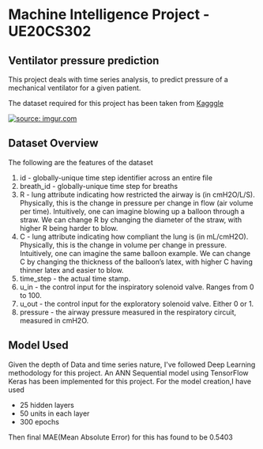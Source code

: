 # Machine Intelligence Project - UE20CS302
<h2>Ventilator pressure prediction</h2>
<body>
This project deals with time series analysis, to predict pressure of a mechanical ventilator for a given patient.
<p>The dataset required for this project has been taken from <a href = "https://www.kaggle.com/competitions/ventilator-pressure-prediction/overview">Kagggle</a></p>
<a href="https://imgur.com/hcltTW0"><img src="https://i.imgur.com/hcltTW0.png" title="source: imgur.com" /></a>

<h2>Dataset Overview</h2>
<p>The following are the features of the dataset
<ol>
<li>  id - globally-unique time step identifier across an entire file</li>
<li>  breath_id - globally-unique time step for breaths</li>
<li>  R - lung attribute indicating how restricted the airway is (in cmH2O/L/S). Physically, this is the change in pressure per change in         flow (air volume per time). Intuitively, one can imagine blowing up a balloon through a straw. We can change R by changing the               diameter of the straw, with higher R being harder to blow.
</li>
<li>  C - lung attribute indicating how compliant the lung is (in mL/cmH2O). Physically, this is the change in volume per change in               pressure. Intuitively, one can imagine the same balloon example. We can change C by changing the thickness of the balloon’s latex,           with higher C having thinner latex and easier to blow.</li>
<li>  time_step - the actual time stamp.</li>
<li>  u_in - the control input for the inspiratory solenoid valve. Ranges from 0 to 100.</li>
<li>  u_out - the control input for the exploratory solenoid valve. Either 0 or 1.</li>
<li>  pressure - the airway pressure measured in the respiratory circuit, measured in cmH2O.</li>


</ol
</p>
</body>

<h2>Model Used</h2>
<p>Given the depth of Data and time series nature, I've followed Deep Learning methodology for this project.
An ANN Sequential model using TensorFlow Keras has been implemented for this project.
For the model creation,I have used <ul><li> 25 hidden layers</li> <li>50 units in each layer</li> <li> 300 epochs</li></ul>
<p>Then final MAE(Mean Absolute Error) for this has found to be 0.5403</p>
</p>


